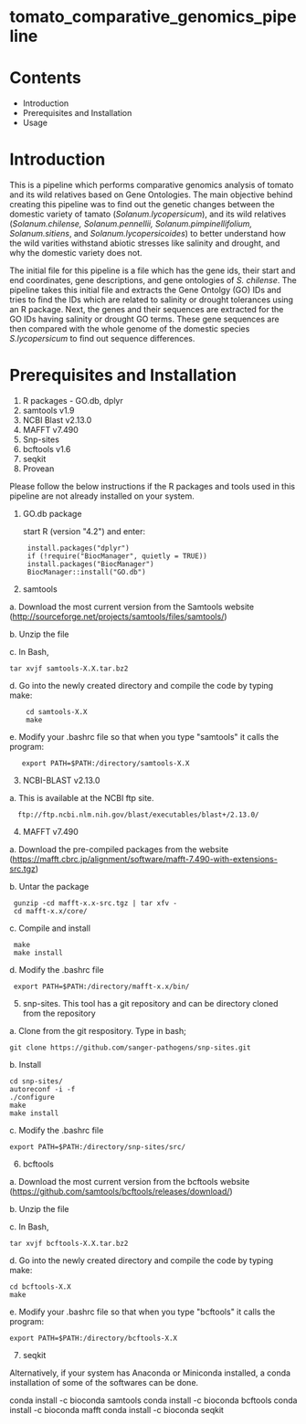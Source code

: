 # tomato_comparative_genomics_pipeline
# Contents
* Introduction
* Prerequisites and Installation
* Usage

# Introduction
This is a pipeline which performs comparative genomics analysis of tomato and its wild relatives based on Gene Ontologies.
The main objective behind creating this pipeline was to find out the genetic changes between the domestic variety of tamato (_Solanum.lycopersicum_), and its wild relatives (_Solanum.chilense, Solanum.pennellii, Solanum.pimpinellifolium, Solanum.sitiens_, and _Solanum.lycopersicoides_) to better understand how the wild varities withstand abiotic stresses like salinity and drought, and why the domestic variety does not.

The initial file for this pipeline is a file which has the gene ids, their start and end coordinates, gene descriptions, and gene ontologies of _S. chilense_. The pipeline takes this initial file and extracts the Gene Ontolgy (GO) IDs and tries to find the IDs which are related to salinity or drought tolerances using an R package. Next, the genes and their sequences are extracted for the GO IDs having salinity or drought GO terms. These gene sequences are then compared with the whole genome of the domestic species _S.lycopersicum_ to find out sequence differences. 

# Prerequisites and Installation
1. R packages - GO.db, dplyr
2. samtools v1.9
3. NCBI Blast v2.13.0
4. MAFFT v7.490 
5. Snp-sites
6. bcftools v1.6 
7. seqkit
8. Provean 

Please follow the below instructions if the R packages and tools used in this pipeline are not already installed on your system.

1. GO.db package

    start R (version "4.2") and enter:

        install.packages("dplyr")
        if (!require("BiocManager", quietly = TRUE))
        install.packages("BiocManager")
        BiocManager::install("GO.db")


2. samtools

a. Download the most current version from the Samtools website (http://sourceforge.net/projects/samtools/files/samtools/) 
    
b. Unzip the file  
    
c. In Bash,

	tar xvjf samtools-X.X.tar.bz2  
        
d. Go into the newly created directory and compile the code by typing make: 
    
        cd samtools-X.X     
        make     
        
e. Modify your .bashrc file so that when you type "samtools" it calls the program: 
    
       export PATH=$PATH:/directory/samtools-X.X
        
3. NCBI-BLAST v2.13.0

a. This is available at the NCBI ftp site.
	
      ftp://ftp.ncbi.nlm.nih.gov/blast/executables/blast+/2.13.0/

4. MAFFT v7.490

a. Download the pre-compiled packages from the website (https://mafft.cbrc.jp/alignment/software/mafft-7.490-with-extensions-src.tgz)
    
b. Untar the package  
    
     gunzip -cd mafft-x.x-src.tgz | tar xfv -      
     cd mafft-x.x/core/   
        
c. Compile and install 
    
     make       
     make install  
        
d. Modify the .bashrc file 
    
     export PATH=$PATH:/directory/mafft-x.x/bin/     
        
5. snp-sites. This tool has a git repository and can be directory cloned from the repository

a. Clone from the git respository. Type in bash;  
    
    git clone https://github.com/sanger-pathogens/snp-sites.git   
        
b. Install  
    
    cd snp-sites/      
    autoreconf -i -f      
    ./configure      
    make      
    make install  
        
c. Modify the .bashrc file  
    
    export PATH=$PATH:/directory/snp-sites/src/  
        
6. bcftools

a. Download the most current version from the bcftools website (https://github.com/samtools/bcftools/releases/download/)
    
b. Unzip the file  
    
c. In Bash,
    
    tar xvjf bcftools-X.X.tar.bz2  
        
d. Go into the newly created directory and compile the code by typing make: 
    
    cd bcftools-X.X     
    make     
        
e. Modify your .bashrc file so that when you type "bcftools" it calls the program: 
    
    export PATH=$PATH:/directory/bcftools-X.X

7. seqkit

Alternatively, if your system has Anaconda or Miniconda installed, a conda installation of some of the softwares can be done. 

   conda install -c bioconda samtools
   conda install -c bioconda bcftools
   conda install -c bioconda mafft
   conda install -c bioconda seqkit
